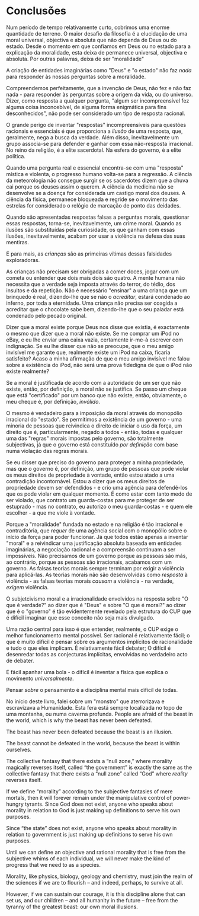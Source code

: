 # Conclusões

Num período de tempo relativamente curto, cobrimos uma enorme quantidade de terreno. O maior desafio da filosofia é a elucidação de uma moral universal, objectiva e absoluta que não dependa de Deus ou do estado. Desde o momento em que confiamos em Deus ou no estado para a explicação da moralidade, esta deixa de permanece universal, objectiva e absoluta. Por outras palavras, deixa de ser "moralidade"

A criação de entidades imaginárias como "Deus" e "o estado" não faz *nada* para responder às nossas perguntas sobre a moralidade.

Compreendemos perfeitamente, que a invenção de Deus, não fez e não faz nada - para responder às perguntas sobre a origem da vida, ou do universo. Dizer, como resposta a qualquer pergunta, "algum ser incompreensível fez alguma coisa inconcebível, de alguma forma enigmática para fins desconhecidos", não pode ser considerado um tipo de resposta racional.

O grande perigo de inventar "respostas" incompreensíveis para questões racionais e essenciais é que proporciona a *ilusão* de uma resposta, que, geralmente, nega a busca da verdade. Além disso, inevitavelmente um grupo associa-se para defender e ganhar com essa não-resposta irracional. No reino da religião, é a elite sacerdotal. Na esfera do governo, é a elite política.

Quando uma pergunta real e essencial encontra-se com uma "resposta" mística e violenta, o progresso humano volta-se para a regressão. A ciência da meteorologia não consegue surgir se os sacerdotes dizem que a chuva cai porque os deuses assim o querem. A ciência da medicina não se desenvolve se a doença for considerada um castigo moral dos deuses. A ciência da física, permanece bloqueada e regride se o movimento das estrelas for considerado o relógio de marcação de ponto das deidades.

Quando são apresentadas respostas falsas a perguntas morais, questionar essas respostas, torna-se, inevitavelmente, um crime moral. Quando as ilusões são substituídas pela curiosidade, os que ganham com essas ilusões, inevitavelmente, acabam por usar a violência na defesa das suas mentiras.

E para mais, as *crianças* são as primeiras vítimas dessas falsidades exploradoras.

As crianças não precisam ser obrigadas a comer doces, jogar com um cometa ou entender que dois mais dois são quatro. A mente humana não necessita que a verdade seja imposta através do terror, do tédio, dos insultos e da repetição. Não é necessário "ensinar" a uma criança que um brinquedo é real, dizendo-lhe que se não o *acreditar*, estará condenado ao inferno, por toda a eternidade. Uma criança não precisa ser coagida a acreditar que o chocolate sabe bem, dizendo-lhe que o seu paladar está condenado pelo pecado original.

Dizer que a moral existe porque Deus nos disse que existia, é exactamente o mesmo que dizer que a moral não existe. Se me comprar um iPod no eBay, e eu lhe enviar uma caixa vazia, certamente ir-me-à escrever com indignação. Se eu lhe disser que não se preocupe, que o meu amigo invisível me garante que, realmente existe um iPod na caixa, ficaria satisfeito? Acaso a minha afirmação de que o meu amigo invisível me falou sobre a existência do iPod, não será uma prova fidedigna de que o iPod não existe realmente?

Se a moral é justificada de acordo com a autoridade de um ser que não existe, então, por definição, a moral não se justifica. Se passo um cheque que está "certificado" por um banco que não existe, então, obviamente, o meu cheque é, por definição, *inválido*.

O mesmo é verdadeiro para a imposição da moral através do monopólio irracional do "estado". Se permitimos a existência de um governo - uma minoria de pessoas que reivindica o direito de iniciar o uso da força, um direito que é, particularmente, negado a todos - então, todas e qualquer uma das "regras" morais impostas pelo governo, são totalmente subjectivas, já que o governo está constituído *por definição* com base numa violação das regras morais.

Se eu disser que preciso do governo para proteger a minha propriedade, mas que o governo é, por definição, um grupo de pessoas que pode violar os meus direitos de propriedade à vontade, então estou atado a uma contradição incontornável. Estou a dizer que os meus direitos de propriedade devem ser defendidos - e crio uma agência para defendê-los que os pode violar em qualquer momento. É como estar com tanto medo de ser violado, que contrato um guarda-costas para me proteger de ser estuprado - mas no contrato, eu autorizo o meu guarda-costas - e quem ele escolher - a que me viole à vontade.

Porque a "moralidade" fundada no estado e na religião é tão irracional e contraditória, que *requer* de uma agência social com o monopólio sobre o início da força para poder funcionar. Já que todos estão apenas a inventar "moral" e a reivindicar uma justificação absoluta baseada em entidades imaginárias, a negociação racional e a compreensão continuam a ser impossíveis. Não precisamos de um governo porque as pessoas são más, ao contrário, porque as pessoas são irracionais, acabamos com um governo. As falsas teorias morais sempre terminam por exigir a violência para aplicá-las. As teorias morais não são desenvolvidas como *resposta* à violência - as falsas teorias morais *causam* a violência - na verdade, *exigem* violência.

O subjetcivismo moral e a irracionalidade envolvidos na resposta sobre "O que é verdade?" ao dizer que é "Deus" e sobre "O que é moral?" ao dizer que é o "governo" é tão evidentemente revelado pela estrutura do CUP que é difícil imaginar que esse conceito não seja mais divulgado.

Uma razão central para isso é que entender, realmente, o CUP exige o melhor funcionamento mental possível. Ser racional é relativamente fácil; o que é muito difícil é pensar sobre os argumentos implícitos de racionalidade e tudo o que eles implicam. É relativamente fácil debater; O difícil é desenredar todas as conjecturas implícitas, envolvidas no verdadeiro acto de debater.

É fácil apanhar uma bola - o difícil é inventar a física que explica o movimento *universalmente*.

Pensar *sobre* o pensamento é a disciplina mental mais difícil de todas.

No início deste livro, falei sobre um "monstro" que aterrorizava e escravizava a Humanidade. Esta fera está sempre localizada no topo de uma montanha, ou numa caverna profunda. People are afraid of the beast in the world, which is why the beast has never been defeated.

The beast has never been defeated because the beast is an illusion.

The beast cannot be defeated in the world, because the beast is within ourselves.

The collective fantasy that there exists a “null zone,” where morality magically reverses itself, called “the government” is exactly the same as the collective fantasy that there exists a “null zone” called “God” where *reality* reverses itself.

If we define “morality” according to the subjective fantasies of mere mortals, then it will forever remain under the manipulative control of power-hungry tyrants. Since God does not exist, anyone who speaks about morality in relation to God is just making up definitions to serve his own purposes.

Since “the state” does not exist, anyone who speaks about morality in relation to government is just making up definitions to serve his own purposes.

Until we can define an objective and rational morality that is free from the subjective whims of each individual, we will never make the kind of progress that we need to as a species.

Morality, like physics, biology, geology and chemistry, must join the realm of the sciences if we are to flourish – and indeed, perhaps, to survive at all.

However, if we can sustain our courage, it is this discipline alone that can set us, and our children – and all humanity in the future – free from the tyranny of the greatest beast: our own moral illusions.